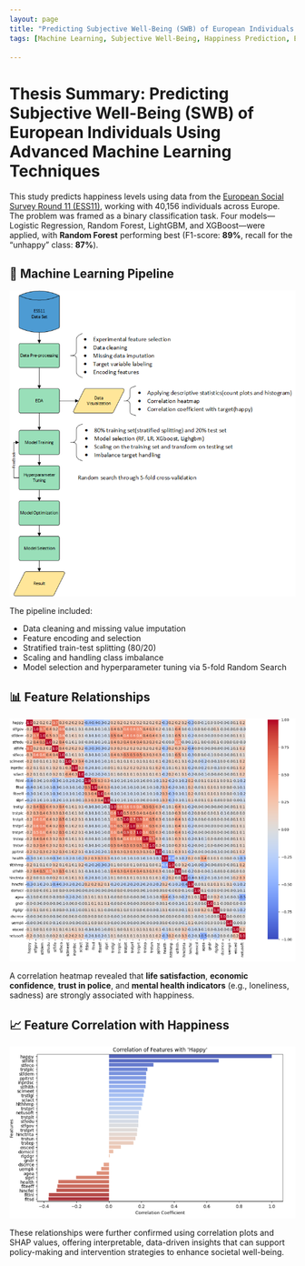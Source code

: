 ```yaml
---
layout: page
title: "Predicting Subjective Well-Being (SWB) of European Individuals Using Advanced Machine Learning Techniques"
tags: [Machine Learning, Subjective Well-Being, Happiness Prediction, European Social Survey, Data Science, Random Forest, SHAP, Classification, Policy Impact]

---
```


# Thesis Summary: Predicting Subjective Well-Being (SWB) of European Individuals Using Advanced Machine Learning Techniques

This study predicts happiness levels using data from the [European Social Survey Round 11 (ESS11)](https://ess.sikt.no/en/?tab=overview), working with 40,156 individuals across Europe. The problem was framed as a binary classification task. Four models—Logistic Regression, Random Forest, LightGBM, and XGBoost—were applied, with **Random Forest** performing best (F1-score: **89%**, recall for the “unhappy” class: **87%**).

## 🔄 Machine Learning Pipeline

<p align="center">
  <img src="/assets/portfolio/Eli Colored 2.png" alt="Pipeline Diagram" width="600">
</p>

The pipeline included:
- Data cleaning and missing value imputation
- Feature encoding and selection
- Stratified train-test splitting (80/20)
- Scaling and handling class imbalance
- Model selection and hyperparameter tuning via 5-fold Random Search

## 📊 Feature Relationships

<p align="center">
  <img src="/assets/portfolio/Fig3.png" alt="Correlation Heatmap" width="800">
</p>

A correlation heatmap revealed that **life satisfaction**, **economic confidence**, **trust in police**, and **mental health indicators** (e.g., loneliness, sadness) are strongly associated with happiness.

## 📈 Feature Correlation with Happiness

<p align="center">
  <img src="/assets/portfolio/Fig44.png" alt="Feature Correlation Plot" width="800">
</p>

These relationships were further confirmed using correlation plots and SHAP values, offering interpretable, data-driven insights that can support policy-making and intervention strategies to enhance societal well-being.
